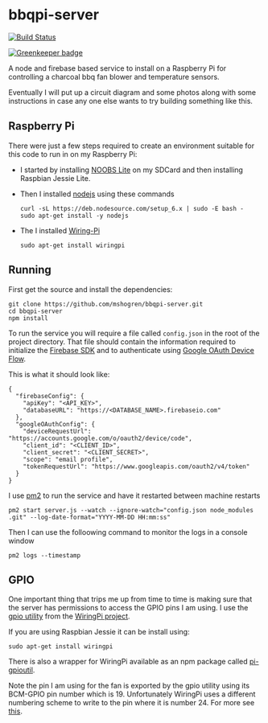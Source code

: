 # bbqpi-server

[![Build Status](https://travis-ci.org/mshogren/bbqpi-server.svg?branch=master)](https://travis-ci.org/mshogren/bbqpi-server)

[![Greenkeeper badge](https://badges.greenkeeper.io/mshogren/bbqpi-server.svg)](https://greenkeeper.io/)

A node and firebase based service to install on a Raspberry Pi for controlling a charcoal bbq fan blower and temperature sensors.

Eventually I will put up a circuit diagram and some photos along with some instructions in case any one else wants to try building something like this.

## Raspberry Pi ##

There were just a few steps required to create an environment suitable for this code to run in on my Raspberry Pi:
- I started by installing [NOOBS Lite](https://www.raspberrypi.org/documentation/installation/noobs.md) on my SDCard and then installing Raspbian Jessie Lite.

- Then I installed [nodejs](https://nodejs.org) using these commands

  ```
  curl -sL https://deb.nodesource.com/setup_6.x | sudo -E bash -
  sudo apt-get install -y nodejs
  ```
  
- The I installed [Wiring-Pi](http://wiringpi.com/)

  ```
  sudo apt-get install wiringpi
  ```

## Running ##
First get the source and install the dependencies:

```
git clone https://github.com/mshogren/bbqpi-server.git
cd bbqpi-server
npm install
```

To run the service you will require a file called `config.json` in the root of the project directory.  That file should contain the information required to initialize the [Firebase SDK](https://firebase.google.com/docs/web/setup) and to authenticate using [Google OAuth Device Flow](https://developers.google.com/identity/sign-in/devices).

This is what it should look like:
  
```
{                                                                                           
  "firebaseConfig": {                                                                       
    "apiKey": "<API_KEY>",                                    
    "databaseURL": "https://<DATABASE_NAME>.firebaseio.com"                                     
  },                                                                                        
  "googleOAuthConfig": {                                                                    
    "deviceRequestUrl": "https://accounts.google.com/o/oauth2/device/code",                 
    "client_id": "<CLIENT_ID>",
    "client_secret": "<CLIENT_SECRET>",                                            
    "scope": "email profile",                                                               
    "tokenRequestUrl": "https://www.googleapis.com/oauth2/v4/token"                         
  }
}
```

I use [pm2](http://pm2.keymetrics.io/) to run the service and have it restarted between machine restarts

    pm2 start server.js --watch --ignore-watch="config.json node_modules .git" --log-date-format="YYYY-MM-DD HH:mm:ss"

Then I can use the folloowing command to monitor the logs in a console window

    pm2 logs --timestamp

## GPIO ##
One important thing that trips me up from time to time is making sure that the server has permissions to access the GPIO pins I am using.  I use the [gpio utility](http://wiringpi.com/the-gpio-utility/) from the [WiringPi project](http://wiringpi.com).  

If you are using Raspbian Jessie it can be install using:

    sudo apt-get install wiringpi

There is also a wrapper for WiringPi available as an npm package called [pi-gpioutil](https://www.npmjs.com/package/pi-gpioutil).

Note the pin I am using for the fan is exported by the gpio utility using its BCM-GPIO pin number which is 19.  Unfortunately WiringPi uses a different numbering scheme to write to the pin where it is number 24.  For more see [this](https://pinout.xyz/pinout/wiringpi). 
